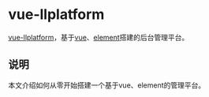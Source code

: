 # vue-llplatform

[vue-llplatform](https://github.com/linjinze999/vue-llplatform)，基于[vue](https://cn.vuejs.org/)、[element](http://element-cn.eleme.io/#/zh-CN)搭建的后台管理平台。

## 说明
本文介绍如何从零开始搭建一个基于vue、element的管理平台。


